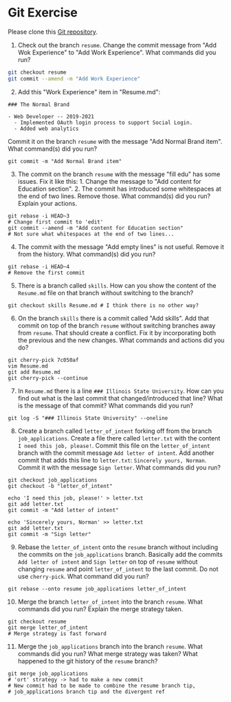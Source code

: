 # Git Exercise

Please clone this [Git repository](https://github.com/imc-trading/devschool-git-exam).

1. Check out the branch `resume`. Change the commit message from "Add Wok Experience" to
   "Add Work Experience". What commands did you run?

```bash
git checkout resume
git commit --amend -m "Add Work Experience"
```

2. Add this "Work Experience" item in "Resume.md":

```
### The Normal Brand

- Web Developer -- 2019-2021
  - Implemented OAuth login process to support Social Login.
  - Added web analytics
```

Commit it on the branch `resume` with the message "Add Normal Brand item". What command(s) did you run?

```
git commit -m "Add Normal Brand item"
```

3. The commit on the branch `resume` with the message "fill edu" has some issues. Fix it like this: 1. Change the
   message to "Add content for Education section". 2. The commit has introduced some whitespaces at the end of two lines.
   Remove those. What command(s) did you run? Explain your actions.

```
git rebase -i HEAD~3
# Change first commit to 'edit'
git commit --amend -m "Add content for Education section"
# Not sure what whitespaces at the end of two lines...
```

4. The commit with the message "Add empty lines" is not useful. Remove it from the history. What command(s) did you run?

```
git rebase -i HEAD~4
# Remove the first commit
```

5. There is a branch called `skills`. How can you show the content of the `Resume.md` file on that branch without
   switching to the branch?

``` 
git checkout skills Resume.md # I think there is no other way?
```

6. On the branch `skills` there is a commit called "Add skills". Add that commit on top of the branch `resume` without
   switching branches away from `resume`. That should create a conflict. Fix it by incorporating both the previous and
   the new changes. What commands and actions did you do?

```
git cherry-pick 7c050af
vim Resume.md
git add Resume.md
git cherry-pick --continue
```

7. In `Resume.md` there is a line `### Illinois State University`. How can you find out what is the last commit that
   changed/introduced that line? What is the message of that commit? What commands did you run?

```
git log -S "### Illinois State University" --oneline
```

8. Create a branch called `letter_of_intent` forking off from the branch `job_applications`. Create a file there called
   `letter.txt` with the content `I need this job, please!`. Commit this file on the `letter_of_intent` branch with
   the commit message `Add letter of intent`. Add another commit that adds this line to `letter.txt`: 
   `Sincerely yours, Norman`. Commit it with the message `Sign letter`. What commands did you run?

```
git checkout job_applications
git checkout -b "letter_of_intent"

echo 'I need this job, please!' > letter.txt
git add letter.txt
git commit -m "Add letter of intent"

echo 'Sincerely yours, Norman' >> letter.txt
git add letter.txt
git commit -m "Sign letter"
```

9. Rebase the `letter_of_intent` onto the `resume` branch without including the commits on the
   `job_applications` branch. Basically add the commits `Add letter of intent` and `Sign letter` on top of `resume`
   without changing `resume` and point `letter_of_intent` to the last commit. Do not use `cherry-pick`.
   What command did you run?

```
git rebase --onto resume job_applications letter_of_intent
```

10. Merge the branch `letter_of_intent` into the branch `resume`. What commands did you run? Explain the merge strategy
    taken.

```
git checkout resume
git merge letter_of_intent
# Merge strategy is fast forward
```

11. Merge the `job_applications` branch into the branch `resume`. What commands did you run? What merge strategy was
    taken? What happened to the git history of the `resume` branch?

```
git merge job_applications
# 'ort' strategy -> had to make a new commit
# New commit had to be made to combine the resume branch tip, 
# job_applications branch tip and the divergent ref
```
